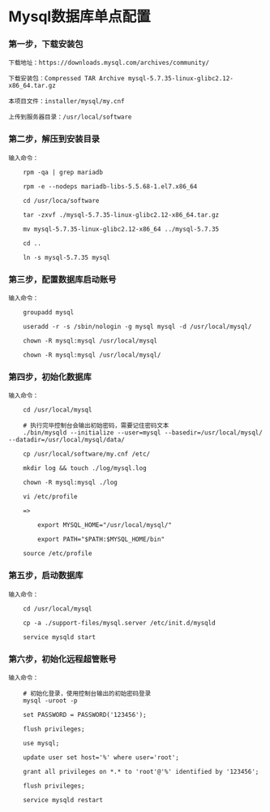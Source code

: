 
# Mysql数据库单点配置

### 第一步，下载安装包

	下载地址：https://downloads.mysql.com/archives/community/
	
	下载安装包：Compressed TAR Archive mysql-5.7.35-linux-glibc2.12-x86_64.tar.gz
	
	本项目文件：installer/mysql/my.cnf
	
	上传到服务器目录：/usr/local/software
	
### 第二步，解压到安装目录
	
	输入命令：
	
		rpm -qa | grep mariadb
		
		rpm -e --nodeps mariadb-libs-5.5.68-1.el7.x86_64
		
		cd /usr/loca/software
		
		tar -zxvf ./mysql-5.7.35-linux-glibc2.12-x86_64.tar.gz
		
		mv mysql-5.7.35-linux-glibc2.12-x86_64 ../mysql-5.7.35
		
		cd ..
		
		ln -s mysql-5.7.35 mysql
		
### 第三步，配置数据库启动账号

	输入命令：
		
		groupadd mysql
		
		useradd -r -s /sbin/nologin -g mysql mysql -d /usr/local/mysql/
		
		chown -R mysql:mysql /usr/local/mysql
		
		chown -R mysql:mysql /usr/local/mysql/
	
### 第四步，初始化数据库

	输入命令：
		
		cd /usr/local/mysql
		
		# 执行完毕控制台会输出初始密码，需要记住密码文本
		./bin/mysqld --initialize --user=mysql --basedir=/usr/local/mysql/ --datadir=/usr/local/mysql/data/
		
		cp /usr/local/software/my.cnf /etc/
		
		mkdir log && touch ./log/mysql.log
		
		chown -R mysql:mysql ./log
		
		vi /etc/profile
		
		=>
			
			export MYSQL_HOME="/usr/local/mysql/"
			
			export PATH="$PATH:$MYSQL_HOME/bin"
			
		source /etc/profile
		
### 第五步，启动数据库

	输入命令：
		
		cd /usr/local/mysql
		
		cp -a ./support-files/mysql.server /etc/init.d/mysqld
		
		service mysqld start
	
### 第六步，初始化远程超管账号

	输入命令：
		
		# 初始化登录，使用控制台输出的初始密码登录
		mysql -uroot -p
				
		set PASSWORD = PASSWORD('123456');
		
		flush privileges;
		
		use mysql;
		
		update user set host='%' where user='root';
		
		grant all privileges on *.* to 'root'@'%' identified by '123456';
		
		flush privileges;
		
		service mysqld restart


